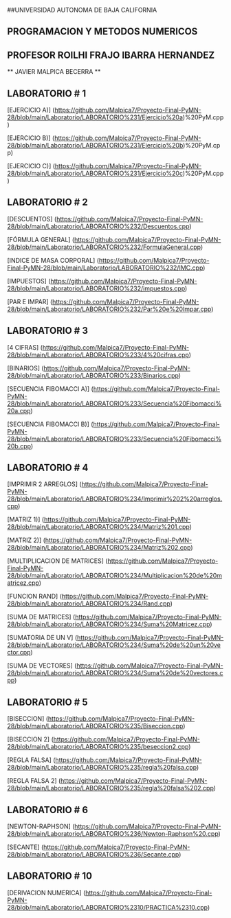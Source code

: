 ##UNIVERSIDAD AUTONOMA DE BAJA CALIFORNIA   

  

   

  

## PROGRAMACION Y METODOS NUMERICOS   

  

   

  

## PROFESOR ROILHI FRAJO IBARRA HERNANDEZ   

  

   

  

** JAVIER MALPICA BECERRA **  

  

   

  

## LABORATORIO # 1  

  

[EJERCICIO A)] (https://github.com/Malpica7/Proyecto-Final-PyMN-28/blob/main/Laboratorio/LABORATORIO%231/Ejercicio%20a)%20PyM.cpp) 

  

  [EJERCICIO B)] (https://github.com/Malpica7/Proyecto-Final-PyMN-28/blob/main/Laboratorio/LABORATORIO%231/Ejercicio%20b)%20PyM.cpp) 

  

[EJERCICIO C)] (https://github.com/Malpica7/Proyecto-Final-PyMN-28/blob/main/Laboratorio/LABORATORIO%231/Ejercicio%20c)%20PyM.cpp) 

  

   

  

## LABORATORIO # 2  

  

[DESCUENTOS] (https://github.com/Malpica7/Proyecto-Final-PyMN-28/blob/main/Laboratorio/LABORATORIO%232/Descuentos.cpp) 

  

[FÓRMULA GENERAL] (https://github.com/Malpica7/Proyecto-Final-PyMN-28/blob/main/Laboratorio/LABORATORIO%232/FormulaGeneral.cpp) 

  

  [INDICE DE MASA CORPORAL] (https://github.com/Malpica7/Proyecto-Final-PyMN-28/blob/main/Laboratorio/LABORATORIO%232/IMC.cpp) 

  

  [IMPUESTOS] (https://github.com/Malpica7/Proyecto-Final-PyMN-28/blob/main/Laboratorio/LABORATORIO%232/impuestos.cpp) 

  

  [PAR E IMPAR] (https://github.com/Malpica7/Proyecto-Final-PyMN-28/blob/main/Laboratorio/LABORATORIO%232/Par%20e%20Impar.cpp) 

  

   

  

## LABORATORIO # 3  

  

 [4 CIFRAS] (https://github.com/Malpica7/Proyecto-Final-PyMN-28/blob/main/Laboratorio/LABORATORIO%233/4%20cifras.cpp) 

  

  [BINARIOS] (https://github.com/Malpica7/Proyecto-Final-PyMN-28/blob/main/Laboratorio/LABORATORIO%233/Binarios.cpp) 

  

  [SECUENCIA FIBOMACCI A)] (https://github.com/Malpica7/Proyecto-Final-PyMN-28/blob/main/Laboratorio/LABORATORIO%233/Secuencia%20Fibomacci%20a.cpp) 

  

  [SECUENCIA FIBOMACCI B)] (https://github.com/Malpica7/Proyecto-Final-PyMN-28/blob/main/Laboratorio/LABORATORIO%233/Secuencia%20Fibomacci%20b.cpp) 

  

   

  

## LABORATORIO # 4  

  

  [IMPRIMIR 2 ARREGLOS] (https://github.com/Malpica7/Proyecto-Final-PyMN-28/blob/main/Laboratorio/LABORATORIO%234/Imprimir%202%20arreglos.cpp) 

  

  [MATRIZ 1)] (https://github.com/Malpica7/Proyecto-Final-PyMN-28/blob/main/Laboratorio/LABORATORIO%234/Matriz%201.cpp) 

  

  [MATRIZ 2)] (https://github.com/Malpica7/Proyecto-Final-PyMN-28/blob/main/Laboratorio/LABORATORIO%234/Matriz%202.cpp) 

  

[MULTIPLICACION DE MATRICES] (https://github.com/Malpica7/Proyecto-Final-PyMN-28/blob/main/Laboratorio/LABORATORIO%234/Multiplicacion%20de%20matricez.cpp) 

  

  [FUNCION RAND] (https://github.com/Malpica7/Proyecto-Final-PyMN-28/blob/main/Laboratorio/LABORATORIO%234/Rand.cpp) 

 

  [SUMA DE MATRICES] (https://github.com/Malpica7/Proyecto-Final-PyMN-28/blob/main/Laboratorio/LABORATORIO%234/Suma%20Matricez.cpp) 

 

  [SUMATORIA DE UN V] (https://github.com/Malpica7/Proyecto-Final-PyMN-28/blob/main/Laboratorio/LABORATORIO%234/Suma%20de%20un%20vector.cpp) 

  

  [SUMA DE VECTORES] (https://github.com/Malpica7/Proyecto-Final-PyMN-28/blob/main/Laboratorio/LABORATORIO%234/Suma%20de%20vectores.cpp) 

  

  

   

  

## LABORATORIO # 5  

  

  [BISECCION] (https://github.com/Malpica7/Proyecto-Final-PyMN-28/blob/main/Laboratorio/LABORATORIO%235/Biseccion.cpp) 

  

[BISECCION 2] (https://github.com/Malpica7/Proyecto-Final-PyMN-28/blob/main/Laboratorio/LABORATORIO%235/beseccion2.cpp) 

  

[REGLA FALSA] (https://github.com/Malpica7/Proyecto-Final-PyMN-28/blob/main/Laboratorio/LABORATORIO%235/regla%20falsa.cpp) 

  

[REGLA FALSA 2] (https://github.com/Malpica7/Proyecto-Final-PyMN-28/blob/main/Laboratorio/LABORATORIO%235/regla%20falsa%202.cpp) 

  

   

  

## LABORATORIO # 6  

  

[NEWTON-RAPHSON] (https://github.com/Malpica7/Proyecto-Final-PyMN-28/blob/main/Laboratorio/LABORATORIO%236/Newton-Raphson%20.cpp) 

  

[SECANTE] (https://github.com/Malpica7/Proyecto-Final-PyMN-28/blob/main/Laboratorio/LABORATORIO%236/Secante.cpp) 

  

   

  

## LABORATORIO # 10  

  

[DERIVACION NUMERICA] (https://github.com/Malpica7/Proyecto-Final-PyMN-28/blob/main/Laboratorio/LABORATORIO%2310/PRACTICA%2310.cpp) 

 

